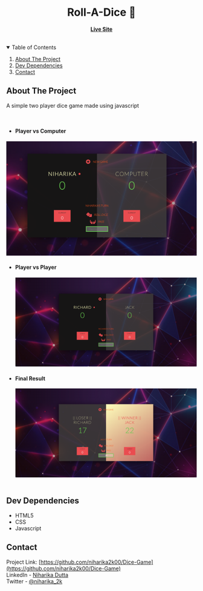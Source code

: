<h1 align="center"> Roll-A-Dice 🎲 </h1>
  <p align="center">
  <a href="https://niharika2k00.github.io/Dice-Game/"> <b> Live Site </b></a> </br> </br>
  </p>
</p>

<!-- TABLE OF CONTENTS -->
<details open="open">
  <summary>Table of Contents</summary>
  <ol>
    <li><a href="#about-the-project">About The Project</a></li>
    <li><a href="#dev-dependencies">Dev Dependencies</a></li>
    <li><a href="#contact">Contact</a></li>  </ol>
</details>


<!-- ABOUT THE PROJECT -->

## About The Project

A simple two player dice game made using javascript

</br>

- #### Player vs Computer
<img src="./screen-shots/img1.png" alt=""/> <br/>

- #### Player vs Player
  <img src="./screen-shots/img3.png" alt=""/> <br/>

- #### Final Result
  <img src="./screen-shots/img2.png" alt=""/> <br/>
  <br>

## Dev Dependencies

- HTML5
- CSS
- Javascript

<!-- CONTACT -->

## Contact

Project Link: [https://github.com/niharika2k00/Dice-Game](https://github.com/niharika2k00/Dice-Game)<br/>
LinkedIn - [Niharika Dutta](https://www.linkedin.com/in/niharika-dutta-ab40a11a6/)<br/>
Twitter - [@niharika_2k](https://twitter.com/niharika_2k)<br/>
